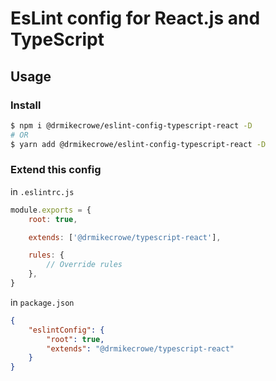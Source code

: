 # EsLint config for React.js and TypeScript

## Usage

### Install

```bash
$ npm i @drmikecrowe/eslint-config-typescript-react -D
# OR
$ yarn add @drmikecrowe/eslint-config-typescript-react -D
```

### Extend this config

in `.eslintrc.js`

```js
module.exports = {
    root: true,

    extends: ['@drmikecrowe/typescript-react'],

    rules: {
        // Override rules
    },
}
```

in `package.json`

```json
{
    "eslintConfig": {
        "root": true,
        "extends": "@drmikecrowe/typescript-react"
    }
}
```
